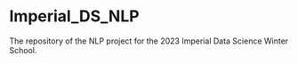# Imperial_DS_NLP

The repository of the NLP project for the 2023 Imperial Data Science Winter School.
